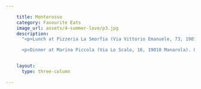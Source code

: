 ```yaml
---

    title: Monterosso
    category: Favourite Eats
    image_url: assets/4-summer-love/p3.jpg
    description:
      "<p>Lunch at Pizzeria La Smorfia (Via Vittorio Emanuele, 73, 19016, Monterosso). Arguably the best pizzeria in Monterosso. The Quattro Formaggi and the Margherita are standouts - and be sure to chase them down with the house wine for a mouthwatering meal that will set you back only 9 euros.</p>

      <p>Dinner at Marina Piccola (Via Lo Scalo, 16, 19010 Manarola). Grab a table here and enjoy a glass of the Cinque Terre sciacchetrà as the sun sets over the Mediterranean Sea.</p>"


    layout:
      type: three-column

---
```

